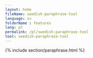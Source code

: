 ```yaml
---
layout: home
fileName: swedish-paraphrase-tool
language: sv    
folderName : features
lang: pl
permalink: /pl/swedish-paraphrase-tool
tool: swedish-paraphrase-tool
---
```

{% include section/paraphrase.html %}